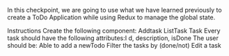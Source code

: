 In this checkpoint, we are going to use what we have learned previously to create a ToDo Application while using Redux to manage the global state.

Instructions
Create  the following component:
Addtask
ListTask
Task
Every task should have the following attributes:I d, description, isDone
The user should be:
Able to add a newTodo
Filter the tasks by (done/not)
Edit a task
